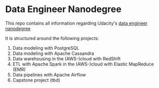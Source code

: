 # Data Engineer Nanodegree
This repo contains all information regarding Udacity's 
[data engineer nanodegree](https://eu.udacity.com/course/data-engineer-nanodegree--nd027)  

It is structured around the following projects:
1. Data modeling with PostgreSQL
2. Data modeling with Apache Cassandra
3. Data warehousing in the (AWS-)cloud with RedShift
4. ETL with Apache Spark in the (AWS-)cloud with Elastic MapReduce (EMR)
5. Data pipelines with Apache Airflow
6. Capstone project (tbd)